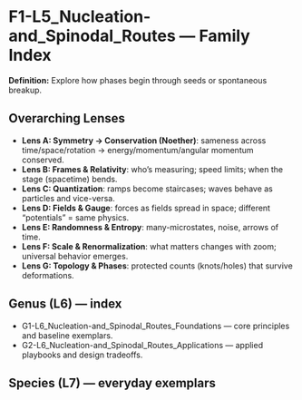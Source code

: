 # F1-L5_Nucleation-and_Spinodal_Routes — Family Index
**Definition:** Explore how phases begin through seeds or spontaneous breakup.

## Overarching Lenses

- **Lens A: Symmetry -> Conservation (Noether)**: sameness across time/space/rotation → energy/momentum/angular momentum conserved.
- **Lens B: Frames & Relativity**: who’s measuring; speed limits; when the stage (spacetime) bends.
- **Lens C: Quantization**: ramps become staircases; waves behave as particles and vice-versa.
- **Lens D: Fields & Gauge**: forces as fields spread in space; different “potentials” = same physics.
- **Lens E: Randomness & Entropy**: many-microstates, noise, arrows of time.
- **Lens F: Scale & Renormalization**: what matters changes with zoom; universal behavior emerges.
- **Lens G: Topology & Phases**: protected counts (knots/holes) that survive deformations.

## Genus (L6) — index
- G1-L6_Nucleation-and_Spinodal_Routes_Foundations — core principles and baseline exemplars.
- G2-L6_Nucleation-and_Spinodal_Routes_Applications — applied playbooks and design tradeoffs.

## Species (L7) — everyday exemplars
